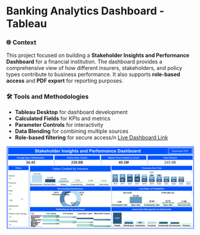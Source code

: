 # Banking Analytics Dashboard - Tableau

### **🌐 Context**
This project focused on building a **Stakeholder Insights and Performance Dashboard** for a financial institution. The dashboard provides a comprehensive view of how different insurers, stakeholders, and policy types contribute to business performance. It also supports **role-based access** and **PDF export** for reporting purposes.
### **🛠️ Tools and Methodologies**
- **Tableau Desktop** for dashboard development
- **Calculated Fields** for KPIs and metrics
- **Parameter Controls** for interactivity
- **Data Blending** for combining multiple sources
- **Role-based filtering** for secure access/n
[Live Dashboard Link](https://public.tableau.com/views/TableauBankingDataAnalytics/Dashboard?:language=en-US&:sid=&:redirect=auth&:display_count=n&:origin=viz_share_link)

![screenshot](/Dashboard.png)

